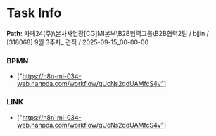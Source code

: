 # Task Info

**Path:** 카페24(주)\본사사업장\[CG]MI본부\B2B협력그룹\B2B협력2팀 / bjjin / [318068] 9월 3주차_ 견적 / 2025-09-15_00-00-00

### BPMN
- ["https://n8n-mi-034-web.hanpda.com/workflow/qUcNs2qdUAMfcS4v"]

### LINK
- ["https://n8n-mi-034-web.hanpda.com/workflow/qUcNs2qdUAMfcS4v"]

